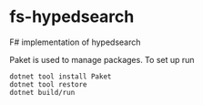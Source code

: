 # fs-hypedsearch

F# implementation of hypedsearch

Paket is used to manage packages. To set up run

```
dotnet tool install Paket
dotnet tool restore
dotnet build/run
```

